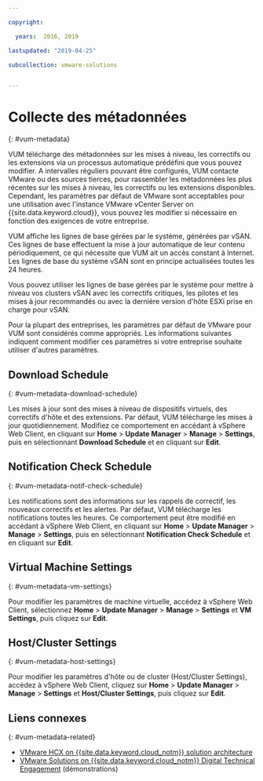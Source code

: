 ```yaml
---

copyright:

  years:  2016, 2019

lastupdated: "2019-04-25"

subcollection: vmware-solutions


---
```


#	Collecte des métadonnées
{: #vum-metadata}

VUM télécharge des métadonnées sur les mises à niveau, les correctifs ou les extensions via un processus automatique prédéfini que vous pouvez modifier. A intervalles réguliers pouvant être configurés, VUM contacte VMware ou des sources tierces, pour rassembler les métadonnées les plus récentes sur les mises à niveau, les correctifs ou les extensions disponibles. Cependant, les paramètres par défaut de VMware sont acceptables pour une utilisation avec l'instance VMware vCenter Server on {{site.data.keyword.cloud}}, vous pouvez les modifier si nécessaire en fonction des exigences de votre entreprise.

VUM affiche les lignes de base gérées par le système, générées par vSAN. Ces lignes de base effectuent la mise à jour automatique de leur contenu périodiquement, ce qui nécessite que VUM ait un accès constant à Internet. Les lignes de base du système vSAN sont en principe actualisées toutes les 24 heures.

Vous pouvez utiliser les lignes de base gérées par le système pour mettre à niveau vos clusters vSAN avec les correctifs critiques, les pilotes et les mises à jour recommandés ou avec la dernière version d'hôte ESXi prise en charge pour vSAN.

Pour la plupart des entreprises, les paramètres par défaut de VMware pour VUM sont considérés comme appropriés. Les informations suivantes indiquent comment modifier ces paramètres si votre entreprise souhaite utiliser d'autres paramètres.

##	Download Schedule
{: #vum-metadata-download-schedule}

Les mises à jour sont des mises à niveau de dispositifs virtuels, des correctifs d'hôte et des extensions. Par défaut, VUM télécharge les mises à jour quotidiennement. Modifiez ce comportement en accédant à vSphere Web Client, en cliquant sur **Home** > **Update Manager** > **Manage** > **Settings**, puis en sélectionnant **Download Schedule** et en cliquant sur **Edit**.

##	Notification Check Schedule
{: #vum-metadata-notif-check-schedule}

Les notifications sont des informations sur les rappels de correctif, les nouveaux correctifs et les alertes. Par défaut, VUM télécharge les notifications toutes les heures. Ce comportement peut être modifié en accédant à vSphere Web Client, en cliquant sur **Home** > **Update Manager** > **Manage** > **Settings**, puis en sélectionnant **Notification Check Schedule** et en cliquant sur **Edit**.

##	Virtual Machine Settings
{: #vum-metadata-vm-settings}

Pour modifier les paramètres de machine virtuelle, accédez à vSphere Web Client, sélectionnez **Home** > **Update Manager** > **Manage** > **Settings** et **VM Settings**, puis cliquez sur **Edit**.

##	Host/Cluster Settings
{: #vum-metadata-host-settings}

Pour modifier les paramètres d'hôte ou de cluster (Host/Cluster Settings), accédez à vSphere Web Client, cliquez sur **Home** > **Update Manager** > **Manage** > **Settings** et **Host/Cluster Settings**, puis cliquez sur **Edit**.

## Liens connexes
{: #vum-metadata-related}

* [VMware HCX on {{site.data.keyword.cloud_notm}} solution architecture](/docs/services/vmwaresolutions/services?topic=vmware-solutions-hcx-archi-intro#hcx-archi-intro)
* [VMware Solutions on {{site.data.keyword.cloud_notm}} Digital Technical Engagement](https://www.ibm.com/demos/collection/IBM-Cloud-for-VMware-Solutions/) (démonstrations)
